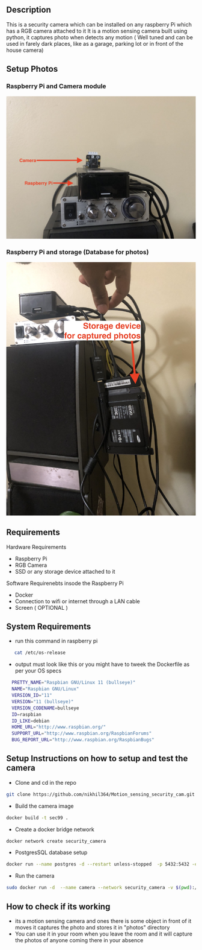 ## Description

This is a security camera which can be installed on any raspberry Pi which has a RGB camera attached to it
It is a motion sensing camera built using python, it captures photo when detects any motion ( Well tuned and can be used in farely dark places, like as a garage, parking lot or in front of the house camera)

## Setup Photos

### Raspberry Pi and Camera module
![Camera + Raspberry Pi module setup](camera_pi1.jpg)

### Raspberry Pi and storage (Database for photos)
![Camera + Raspberry Pi module setup](camera_pi2.jpg)

## Requirements 

Hardware Requirements 
- Raspberry Pi 
- RGB Camera 
- SSD or any storage device attached to it

Software Requirenebts insode the Raspberry Pi 
- Docker 
- Connection to wifi or internet through a LAN cable
- Screen ( OPTIONAL )  

## System Requirements 
   - run this command in raspberry pi
 ```bash
    cat /etc/os-release
 ```
   - output must look like this or you might have to tweek the Dockerfile as per your OS specs
 
  ```bash
    PRETTY_NAME="Raspbian GNU/Linux 11 (bullseye)"
	NAME="Raspbian GNU/Linux"
	VERSION_ID="11"
	VERSION="11 (bullseye)"
	VERSION_CODENAME=bullseye
	ID=raspbian
	ID_LIKE=debian
	HOME_URL="http://www.raspbian.org/"
	SUPPORT_URL="http://www.raspbian.org/RaspbianForums"
	BUG_REPORT_URL="http://www.raspbian.org/RaspbianBugs"
 ```
 

## Setup Instructions on how to setup and test the camera 

- Clone and cd in the repo
```bash
git clone https://github.com/nikhil364/Motion_sensing_security_cam.git && cd Motion_sensing_security_cam
```

- Build the camera image 
```bash
docker build -t sec99 .
```
- Create a docker bridge network
```bash
docker network create security_camera
```
- PostgresSQL database setup  
```bash
docker run --name postgres -d --restart unless-stopped  -p 5432:5432 -e POSTGRES_PASSWORD=root -e  POSTGRES_USER=root -e  POSTGRES_DB=photos --network security_camera -v ${PWD}/data:/var/lib/postgresql/data postgres:12.2
```
- Run the camera  
```bash
sudo docker run -d  --name camera --network security_camera -v $(pwd):/app --pull never  -v ./photos:/app/photos -v ./extracted_photos_for_viewing:/app/extracted_photos_for_viewing  --device=/dev/video0 --privileged --restart unless-stopped  sec99 python3 security.py
```

## How to check if its working 
- its a motion sensing camera and ones there is some object in front of it moves it captures the photo and stores it in "photos" directory
- You can use it in your room when you leave the room and it will capture the photos of anyone coming there in your absence 

